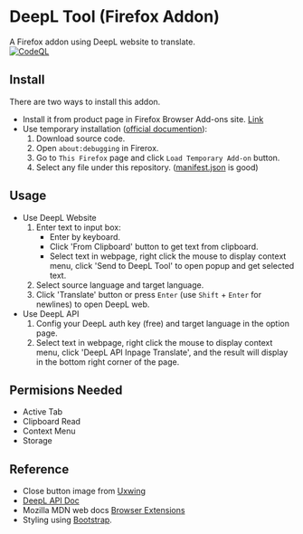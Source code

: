 # DeepL Tool (Firefox Addon)
A Firefox addon using DeepL website to translate.  
[![CodeQL](https://github.com/Juuroku/DeepL-Tool-Firefox-Addon-/actions/workflows/github-code-scanning/codeql/badge.svg)](https://github.com/Juuroku/DeepL-Tool-Firefox-Addon-/actions/workflows/github-code-scanning/codeql)

## Install
There are two ways to install this addon.
- Install it from product page in Firefox Browser Add-ons site. [Link](https://addons.mozilla.org/en-GB/firefox/addon/deepl-tool/)
- Use temporary installation ([official documention](https://extensionworkshop.com/documentation/develop/temporary-installation-in-firefox/)):
  1. Download source code.
  2. Open `about:debugging` in Firerox.
  3. Go to `This Firefox` page and click `Load Temporary Add-on` button.
  4. Select any file under this repository. ([manifest.json](manifest.json) is good)

## Usage 
- Use DeepL Website
	1. Enter text to input box:
		- Enter by keyboard.
		- Click 'From Clipboard' button to get text from clipboard.
		- Select text in webpage, right click the mouse to display context menu, click 'Send to DeepL Tool' to open popup and get selected text.
	2. Select source language and target language.
	3. Click 'Translate' button or press `Enter` (use `Shift` + `Enter` for newlines) to open DeepL web.
- Use DeepL API
	1. Config your DeepL auth key (free) and target language in the option page.
	2. Select text in webpage, right click the mouse to display context menu, click 'DeepL API Inpage Translate', and the result will display in the bottom right corner of the page.

## Permisions Needed
- Active Tab
- Clipboard Read
- Context Menu
- Storage

## Reference
- Close button image from [Uxwing](https://uxwing.com/close-red-icon/)
- [DeepL API Doc](https://www.deepl.com/docs-api)
- Mozilla MDN web docs [Browser Extensions](https://developer.mozilla.org/en-US/docs/Mozilla/Add-ons/WebExtensions)
- Styling using [Bootstrap](https://getbootstrap.com/).